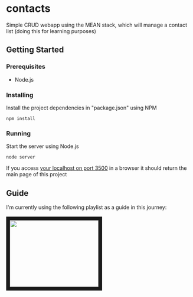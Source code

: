 # contacts
Simple CRUD webapp using the MEAN stack, which will manage a contact list (doing this for learning purposes) 

## Getting Started

### Prerequisites
* Node.js

### Installing

Install the project dependencies in "package.json" using NPM

```
npm install
```
### Running
Start the server using Node.js
```
node server
```
If you access [your localhost on port 3500](http://localhost:3500/) in a browser it should return the main page of this project

## Guide
I'm currently using the following playlist as a guide in this journey:
<br>
<br>
<a href="https://www.youtube.com/playlist?list=PLX2HoWE32I8Nkzw2TqcifObuhgJZz8a0U
" target="_blank"><img src="http://img.youtube.com/vi/kHV7gOHvNdk/0.jpg" width="240" height="180" border="10" /></a>